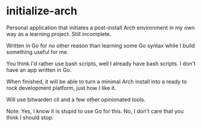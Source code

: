 # initialize-arch
Personal application that initiates a post-install Arch environment in my own way as a learning project. Still incomplete.

Written in Go for no other reason than learning some Go syntax while I build something useful for me.

You think I'd rather use bash scripts, well I already have bash scripts. I don't have an app written in Go.

When finished, it will be able to turn a minimal Arch install into a ready to rock development platform, just how I like it.

Will use bitwarden cli and a few other opinionated tools.

Note: Yes, I know it is stupid to use Go for this. No, I don't care that you think I should stop.
